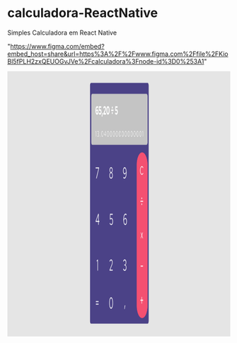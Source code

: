 # calculadora-ReactNative

Simples Calculadora em React Native

"https://www.figma.com/embed?embed_host=share&url=https%3A%2F%2Fwww.figma.com%2Ffile%2FKioBl5fPLH2zxQEUOGvJVe%2Fcalculadora%3Fnode-id%3D0%253A1" 

<img src="https://github.com/JasonVolney/calculadora-ReactNative/blob/main/cacl" style="width: 700px; height: 600px;">
